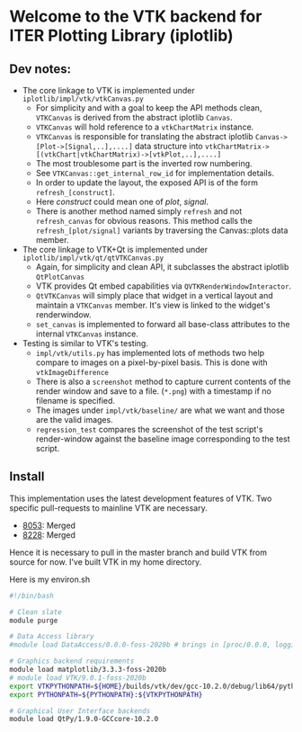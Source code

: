 
# Welcome to the VTK backend for ITER Plotting Library (iplotlib)

## Dev notes:

  + The core linkage to VTK is implemented under `iplotlib/impl/vtk/vtkCanvas.py`
    + For simplicity and with a goal to keep the API methods clean, `VTKCanvas` is derived from the abstract iplotlib `Canvas`.
    + `VTKCanvas` will hold reference to a `vtkChartMatrix` instance.
    + `VTKCanvas` is responsible for translating the abstract iplotlib `Canvas->[Plot->[Signal,..],....]` data structure into `vtkChartMatrix->[(vtkChart|vtkChartMatrix)->[vtkPlot,..],....]`
    + The most troublesome part is the inverted row numbering.
    + See `VTKCanvas::get_internal_row_id` for implementation details.
    + In order to update the layout, the exposed API is of the form `refresh_[construct]`. 
    + Here *construct* could mean one of *plot*, *signal*. 
    + There is another method named simply `refresh` and not `refresh_canvas` for obvious reasons. This method calls the `refresh_[plot/signal]` variants by traversing the Canvas::plots data member.
  + The core linkage to VTK+Qt is implemented under `iplotlib/impl/vtk/qt/qtVTKCanvas.py`
    + Again, for simplicity and clean API, it subclasses the abstract iplotlib `QtPlotCanvas`
    + VTK provides Qt embed capabilities via `QVTKRenderWindowInteractor`.
    + `QtVTKCanvas` will simply place that widget in a vertical layout and maintain
        a `VTKCanvas` member. It's view is linked to the widget's renderwindow.
    + `set_canvas` is implemented to forward all base-class attributes to the internal `VTKCanvas` instance.
  + Testing is similar to VTK's testing.
    + `impl/vtk/utils.py` has implemented lots of methods two help compare to images on a pixel-by-pixel basis. This is done with `vtkImageDifference`
    + There is also a `screenshot` method to capture current contents of the render window and save to a file. (`*.png`) with a timestamp if no filename is specified.
    + The images under `impl/vtk/baseline/` are what we want and those are the valid images.
    + `regression_test` compares the screenshot of the test script's render-window against the baseline image corresponding to the test script.

## Install

This implementation uses the latest development features of VTK. Two specific pull-requests to mainline VTK are necessary.
    
+ [8053](https://gitlab.kitware.com/vtk/vtk/-/merge_requests/8053): Merged
+ [8228](https://gitlab.kitware.com/vtk/vtk/-/merge_requests/8228): Merged

Hence it is necessary to pull in the master branch and build VTK from source for now. I've built VTK in my home directory. 

Here is my environ.sh
```bash
#!/bin/bash

# Clean slate
module purge

# Data Access library
#module load DataAccess/0.0.0-foss-2020b # brings in [proc/0.0.0, logging2/0.0.0, uda-ccs/2.1.2]-foss-2020b

# Graphics backend requirements
module load matplotlib/3.3.3-foss-2020b
# module load VTK/9.0.1-foss-2020b
export VTKPYTHONPATH=${HOME}/builds/vtk/dev/gcc-10.2.0/debug/lib64/python3.8/site-packages
export PYTHONPATH=${PYTHONPATH}:${VTKPYTHONPATH}

# Graphical User Interface backends
module load QtPy/1.9.0-GCCcore-10.2.0
```


